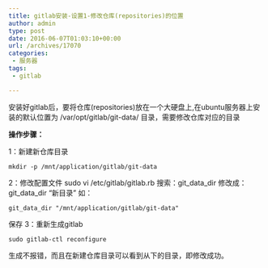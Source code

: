 ```yaml
---
title: gitlab安装-设置1-修改仓库(repositories)的位置
author: admin
type: post
date: 2016-06-07T01:03:10+00:00
url: /archives/17070
categories:
 - 服务器
tags:
 - gitlab

---
```

安装好gitlab后，要将仓库(repositories)放在一个大硬盘上,在ubuntu服务器上安装的默认位置为 /var/opt/gitlab/git-data/ 目录，需要修改仓库对应的目录

**操作步骤：**

1：新建新仓库目录

```
mkdir -p /mnt/application/gitlab/git-data
```

2：修改配置文件 sudo vi /etc/gitlab/gitlab.rb
搜索：git_data_dir 修改成：git_data_dir “新目录”
如：

```
git_data_dir "/mnt/application/gitlab/git-data"
```

保存
3：重新生成gitlab

```
sudo gitlab-ctl reconfigure
```

生成不报错，而且在新建仓库目录可以看到从下的目录，即修改成功。